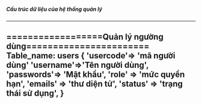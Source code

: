 ##### Cấu trúc dữ liệu của hệ thống quản lý
------------------------------------------------------------
==================Quản lý ngường dùng=======================
Table_name: users
    {
        'usercode'=> 'mã người dùng'
        'username'=>'Tên người dùng',
        'passwords'=> 'Mật khẩu',
        'role' => 'mức quyền hạn',
        'emails' => 'thư diện tử',
        'status' => 'trạng thái sử dụng',
    }
------------------------------------------------------------
